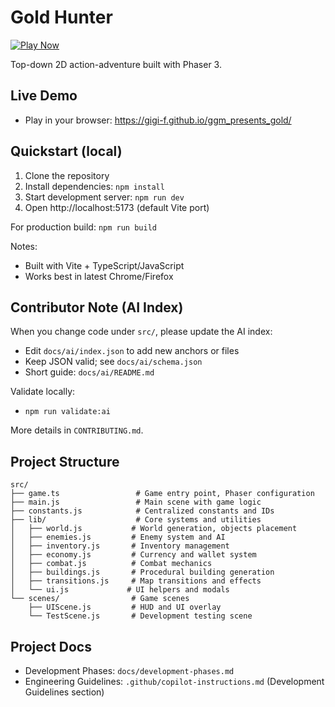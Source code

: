 # Gold Hunter

[![Play Now](https://img.shields.io/badge/Play%20Now-GitHub%20Pages-2ea44f?logo=github)](https://gigi-f.github.io/ggm_presents_gold/)

Top-down 2D action-adventure built with Phaser 3.

## Live Demo

- Play in your browser: https://gigi-f.github.io/ggm_presents_gold/

## Quickstart (local)

1. Clone the repository
2. Install dependencies: `npm install`
3. Start development server: `npm run dev`
4. Open http://localhost:5173 (default Vite port)

For production build: `npm run build`

Notes:
- Built with Vite + TypeScript/JavaScript
- Works best in latest Chrome/Firefox

## Contributor Note (AI Index)

When you change code under `src/`, please update the AI index:

- Edit `docs/ai/index.json` to add new anchors or files
- Keep JSON valid; see `docs/ai/schema.json`
- Short guide: `docs/ai/README.md`

Validate locally:

- `npm run validate:ai`

More details in `CONTRIBUTING.md`.

## Project Structure

```
src/
├── game.ts                 # Game entry point, Phaser configuration
├── main.js                 # Main scene with game logic
├── constants.js            # Centralized constants and IDs
├── lib/                    # Core systems and utilities
│   ├── world.js           # World generation, objects placement
│   ├── enemies.js         # Enemy system and AI
│   ├── inventory.js       # Inventory management
│   ├── economy.js         # Currency and wallet system
│   ├── combat.js          # Combat mechanics
│   ├── buildings.js       # Procedural building generation
│   ├── transitions.js     # Map transitions and effects
│   └── ui.js             # UI helpers and modals
└── scenes/                # Game scenes
    ├── UIScene.js         # HUD and UI overlay
    └── TestScene.js       # Development testing scene
```

## Project Docs

- Development Phases: `docs/development-phases.md`
- Engineering Guidelines: `.github/copilot-instructions.md` (Development Guidelines section)
